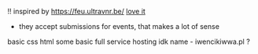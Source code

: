 !!
inspired by https://feu.ultravnr.be/
[love it](https://ultravnr.be/k7/)
- they accept submissions for events, that makes a lot of sense

basic css html
some basic full service hosting idk
name - iwencikiwwa.pl ?